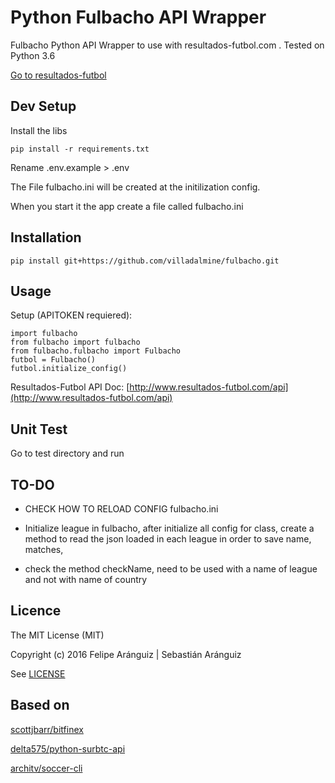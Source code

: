 # Python Fulbacho API Wrapper

Fulbacho Python API Wrapper to use with resultados-futbol.com .
Tested on Python 3.6

[Go to resultados-futbol](http://www.resultados-futbol.com/)

## Dev Setup

Install the libs

    pip install -r requirements.txt

Rename .env.example > .env

The File fulbacho.ini will be created at the initilization config.

When you start it the app create a file called fulbacho.ini

## Installation

    pip install git+https://github.com/villadalmine/fulbacho.git

## Usage

Setup (APITOKEN requiered):

    import fulbacho
    from fulbacho import fulbacho
    from fulbacho.fulbacho import Fulbacho
    futbol = Fulbacho()
    futbol.initialize_config()



Resultados-Futbol  API Doc:
[http://www.resultados-futbol.com/api](http://www.resultados-futbol.com/api)

## Unit Test

Go to test directory and run

## TO-DO

* CHECK HOW TO RELOAD CONFIG fulbacho.ini

* Initialize league in fulbacho, after initialize all config for class, create a method to read the json loaded in each league in order to save name, matches,

* check the method checkName, need to be used with a name of league and not with name of country

## Licence

The MIT License (MIT)

Copyright (c) 2016 Felipe Aránguiz | Sebastián Aránguiz

See [LICENSE](LICENSE)

## Based on

[scottjbarr/bitfinex](https://github.com/scottjbarr/bitfinex)

[delta575/python-surbtc-api](https://github.com/delta575/python-surbtc-api)

[architv/soccer-cli](https://github.com/architv/soccer-cli)
